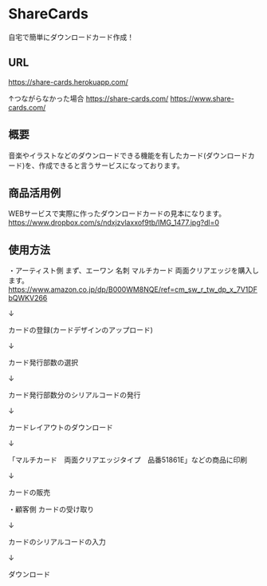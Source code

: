 # ShareCards

自宅で簡単にダウンロードカード作成！

## URL
https://share-cards.herokuapp.com/

↑つながらなかった場合
https://share-cards.com/
https://www.share-cards.com/

## 概要
音楽やイラストなどのダウンロードできる機能を有したカード(ダウンロードカード)を、作成できると言うサービスになっております。

## 商品活用例
WEBサービスで実際に作ったダウンロードカードの見本になります。
https://www.dropbox.com/s/ndxjzvlaxxof9tb/IMG_1477.jpg?dl=0

## 使用方法
・アーティスト側
まず、エーワン 名刺 マルチカード 両面クリアエッジを購入します。
https://www.amazon.co.jp/dp/B000WM8NQE/ref=cm_sw_r_tw_dp_x_7V1DFbQWKV266

↓

カードの登録(カードデザインのアップロード)

↓

カード発行部数の選択

↓

カード発行部数分のシリアルコードの発行

↓

カードレイアウトのダウンロード

↓

「マルチカード　両面クリアエッジタイプ　品番51861E」などの商品に印刷

↓

カードの販売

・顧客側
カードの受け取り

↓

カードのシリアルコードの入力

↓

ダウンロード
